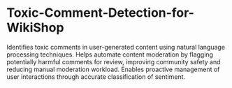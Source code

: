 # Toxic-Comment-Detection-for-WikiShop
Identifies toxic comments in user-generated content using natural language processing techniques. Helps automate content moderation by flagging potentially harmful comments for review, improving community safety and reducing manual moderation workload. Enables proactive management of user interactions through accurate classification of sentiment.
